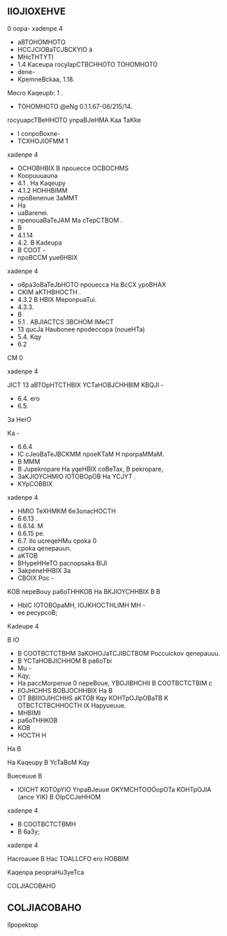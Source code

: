 <!-- image -->

<!-- image -->

## IIOJIOXEHVE

0 oopa- xadenpe 4

- aBTOHOMHOTO
- HCCJCIOBaTCJBCKYIO à
- MHcTHTYT)
- 1.4 Kaceupa rocyIapCTBCHHOTO TOHOMHOTO
- dene-
- KpemneBckaa, 1.18.

Mecro Kaqeupb: 1 .

- TOHOMHOTO @eNg 0.1.1.67-06/215/14.

rocyuapcTBeHHOTO ynpaBJeHMA Kaa TaKke

- I conpoBoxne-
- TCXHOJIOFMM 1

xadenpe 4

- OCHOBHBIX B npouecce OCBOCHMS
- Koopuuuauna
- 4.1 . Ha Kaqeupy
- 4.1.2 HOHHBIMM
- npoBenenue 3aMMT
- Ha
- uaBarenei.
- npenouaBaTeJAM Ma cTepCTBOM .
- B
- 4.1.14
- 4.2. B Kadeupa
- B COOT -
- npoBCCM yue6HBIX

xadenpe 4

- o6pa3oBaTeJbHOTO   npouecca Ha BcCX ypoBHAX
- CKIM aKTHBHOCTH .
- 4.3.2 B HBIX MeponpuaTui.
- 4.3.3.
- B
- 5.1 . ABJIACTCS 3BCHOM IMeCT
- 13 qucJa Haubonee npodeccopa (noueHTa)
- 5.4. Kqy
- 6.2

CM 0

xadenpe 4

JICT 13 aBTOpHTCTHBIX YCTaHOBJCHHBIM KBQJI -

- 6.4. ero
- 6.5.

3a HerO

Ka -

- 6.6.4
- IC cJeoBaTeJBCKMM npoeKTaM H nporpaMMaM.
- B MMM
- B Jupekropare Ha yqeHBIX   coBeTax, B pekropare,
- 3aKJIOYCHMIO   IOTOBOpOB Ha YCJYT .
- KYpCOBBIX

xadenpe 4

- HMIO TeXHMKM 6e3onacHOCTH
- 6.6.13 .
- 6.6.14. M
- 6.6.15 pe.
- 6.7. Ilo ucreqeHMu cpoka 0
- cpoka qenepauun.
- aKTOB
- BHypeHHeTO pacnopsaka BIJI
- 3akpeneHHBIX 3a
- CBOIX Poc -

KOB nepeBouy   pa6oTHHKOB Ha BKJIOYCHHBIX B B

- HbIC IOTOBOpaMH, IOJKHOCTHLIMH MH -
- ee pecypcoB;

Kadeupe 4

B IO

- B COOTBCTCTBHM 3aKOHOJaTCJIBCTBOM Poccuickov qenepauuu.
- B YCTaHOBJICHHOM B pa6oTbi
- Mu -
- Kqy;
- Ha paccMorpenue 0 nepeBoue, YBOJIBHCHII B COOTBCTCTBIM c
- IIOJHCHHS BOBJOCHHBIX Ha B
- OT BBIIIOJIHCHHS aKTOB Kqy KOHTpOJIpOBaTB K OTBCTCTBCHHOCTH IX Hapyueuue.
- MHBIMI
- pa6oTHHKOB
- KOB
- HOCTH H

Ha B

Ha Kaqeupy B YcTaBoM Kqy

Bueceuue B

- IOICHT KOTOpYIO YnpaBJeuue OKYMCHTOOÓopOTa KOHTpOJIA (ance YIK) B OIpCCJeHHOM

xadenpe 4

- B COOTBCTCTBMH
- B 6a3y;

xadenpe 4

Hacroauee B Hac TOALLCFO ero HOBBIM

Kaqenpa peopraHu3yeTca

COLJIACOBAHO

## COLJIACOBAHO

Ilpopektop

<!-- image -->

<!-- image -->